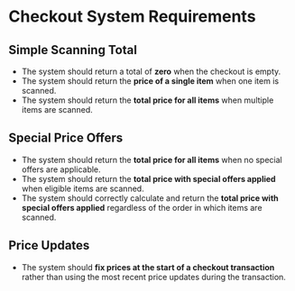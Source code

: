# Checkout System Requirements

## Simple Scanning Total
- The system should return a total of **zero** when the checkout is empty.
- The system should return the **price of a single item** when one item is scanned.
- The system should return the **total price for all items** when multiple items are scanned.

## Special Price Offers
- The system should return the **total price for all items** when no special offers are applicable.
- The system should return the **total price with special offers applied** when eligible items are scanned.
- The system should correctly calculate and return the **total price with special offers applied** regardless of the order in which items are scanned.

## Price Updates
- The system should **fix prices at the start of a checkout transaction** rather than using the most recent price updates during the transaction.